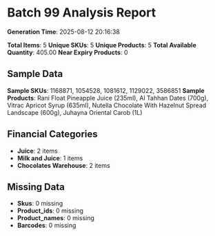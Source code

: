 # Batch 99 Analysis Report

**Generation Time**: 2025-08-12 20:16:38

**Total Items**: 5
**Unique SKUs**: 5
**Unique Products**: 5
**Total Available Quantity**: 405.00
**Near Expiry Products**: 0

## Sample Data
**Sample SKUs**: 1168871, 1054528, 1081612, 1129022, 3586851
**Sample Products**: Rani Float Pineapple Juice (235ml), Al Tahhan Dates (700g), Vitrac Apricot Syrup (635ml), Nutella Chocolate With Hazelnut Spread Landscape (600g), Juhayna Oriental Carob (1L)

## Financial Categories
- **Juice**: 2 items
- **Milk and Juice**: 1 items
- **Chocolates Warehouse**: 2 items

## Missing Data
- **Skus**: 0 missing
- **Product_ids**: 0 missing
- **Product_names**: 0 missing
- **Barcodes**: 0 missing
